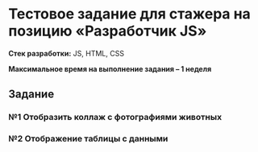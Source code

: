 # Тестовое задание для стажера на позицию «Разработчик JS»

**Стек разработки:** JS, HTML, CSS

**Максимальное время на выполнение задания –  1 неделя**

## Задание

### №1 Отобразить коллаж с фотографиями животных

### №2 Отображение таблицы с данными